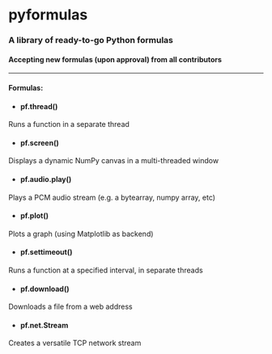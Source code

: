# pyformulas
### A library of ready-to-go Python formulas
#### Accepting new formulas (upon approval) from all contributors
------
#### Formulas:

* #### pf.thread()
Runs a function in a separate thread

* #### pf.screen()
Displays a dynamic NumPy canvas in a multi-threaded window

* #### pf.audio.play()
Plays a PCM audio stream (e.g. a bytearray, numpy array, etc)

* #### pf.plot()
Plots a graph (using Matplotlib as backend)

* #### pf.settimeout()
Runs a function at a specified interval, in separate threads

* #### pf.download()
Downloads a file from a web address

* #### pf.net.Stream
Creates a versatile TCP network stream
